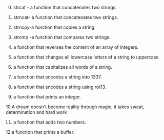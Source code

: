 
 0. strcat - a function that concatenates two strings.

 1. strncat- a function that concatenates two strings.

 2. strncpy-a function that copies a string

 3. strcmp -a function that compares two strings.

 4. a function that reverses the content of an array of integers.

 5. a function that changes all lowercase letters of a string to uppercase

 6. a function that capitalizes all words of a string.

 7. a function that encodes a string into 1337. 

 8. a function that encodes a string using rot13.

 9. a function that prints an integer.

 10.A dream doesn't become reality through magic; it takes sweat, determination and hard work

 11. a function that adds two numbers.

 12.a function that prints a buffer.
